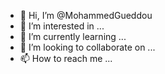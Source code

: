 - 👋 Hi, I’m @MohammedGueddou
- 👀 I’m interested in ...
- 🌱 I’m currently learning ...
- 💞️ I’m looking to collaborate on ...
- 📫 How to reach me ...

<!---
MohammedGueddou/MohammedGueddou is a ✨ special ✨ repository because its `README.md` (this file) appears on your GitHub profile.
You can click the Preview link to take a look at your changes.
--->
